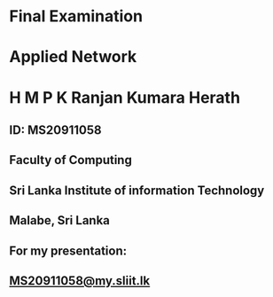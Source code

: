 # Final Examination 
# Applied Network
# H M P K Ranjan Kumara Herath
## ID: MS20911058
## Faculty of Computing
## Sri Lanka Institute of information Technology
## Malabe, Sri Lanka
## For my presentation: 
## MS20911058@my.sliit.lk
